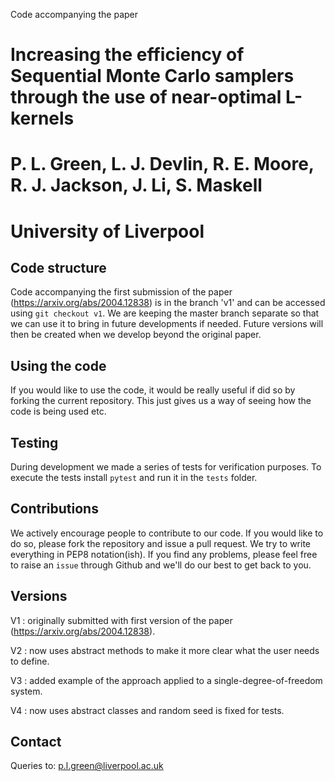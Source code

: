 Code accompanying the paper 

# Increasing the efficiency of Sequential Monte Carlo samplers through the use of near-optimal L-kernels 
# P. L. Green, L. J. Devlin, R. E. Moore, R. J. Jackson, J. Li, S. Maskell
# University of Liverpool

## Code structure 

Code accompanying the first submission of the paper (https://arxiv.org/abs/2004.12838) is in the branch 'v1' and can be accessed using `git checkout v1`. We are keeping the master branch separate so that we can use it to bring in future developments if needed. Future versions will then be created when we develop beyond the original paper. 

## Using the code
If you would like to use the code, it would be really useful if did so by forking the current repository. This just gives us a way of seeing how the code is being used etc. 

## Testing
During development we made a series of tests for verification purposes. To execute the tests install `pytest` and run it in the `tests` folder. 

## Contributions
We actively encourage people to contribute to our code. If you would like to do so, please fork the repository and issue a pull request. We try to write everything in PEP8 notation(ish). If you find any problems, please feel free to raise an `issue` through Github and we'll do our best to get back to you.

## Versions
V1 : originally submitted with first version of the paper (https://arxiv.org/abs/2004.12838).

V2 : now uses abstract methods to make it more clear what the user needs to define.

V3 : added example of the approach applied to a single-degree-of-freedom system.

V4 : now uses abstract classes and random seed is fixed for tests.

## Contact
Queries to: p.l.green@liverpool.ac.uk
